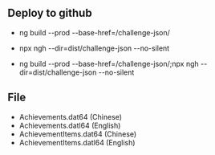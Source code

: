 ## Deploy to github
  - ng build --prod --base-href=/challenge-json/
  - npx ngh --dir=dist/challenge-json --no-silent

  - ng build --prod --base-href=/challenge-json/;npx ngh --dir=dist/challenge-json --no-silent

## File
  - Achievements.dat64 (Chinese)
  - Achievements.datl64 (English)
  - AchievementItems.dat64 (Chinese)
  - AchievementItems.datl64 (English)
